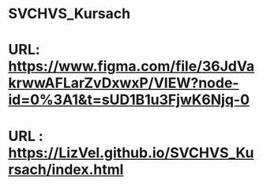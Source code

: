 # SVCHVS_Kursach
# URL: https://www.figma.com/file/36JdVakrwwAFLarZvDxwxP/VIEW?node-id=0%3A1&t=sUD1B1u3FjwK6Njq-0
# URL : https://LizVel.github.io/SVCHVS_Kursach/index.html
